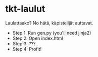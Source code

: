 # tkt-laulut
Laulattaako? No hätä, käpistelijät auttavat.

* Step 1: Run gen.py (you'll need jinja2)
* Step 2: Open index.html
* Step 3: ???
* Step 4: Profit!
